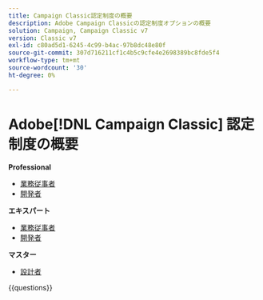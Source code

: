 ```yaml
---
title: Campaign Classic認定制度の概要
description: Adobe Campaign Classicの認定制度オプションの概要
solution: Campaign, Campaign Classic v7
version: Classic v7
exl-id: c80ad5d1-6245-4c99-b4ac-97b8dc48e80f
source-git-commit: 307d716211cf1c4b5c9cfe4e2698389bc8fde5f4
workflow-type: tm+mt
source-wordcount: '30'
ht-degree: 0%

---
```


# Adobe[!DNL Campaign Classic] 認定制度の概要

**Professional**

* [ 業務従事者 ](https://certification.adobe.com/certification/campaign-classic-business-practitioner-professional) <!--AD0-E329-->
* [ 開発者 ](https://certification.adobe.com/certification/developer-professional) <!--AD0-E331-->

**エキスパート**

* [ 業務従事者 ](https://certification.adobe.com/certification/campaign-classic-business-practitioner-expert) <!--AD0-E327-->
* [ 開発者 ](https://certification.adobe.com/certification/campaign-classic-developer-expert) <!--AD0-E330-->

**マスター**

* [ 設計者 ](https://certification.adobe.com/certification/campaign-classic-architect-master) <!--AD0-E328-->

{{questions}}

